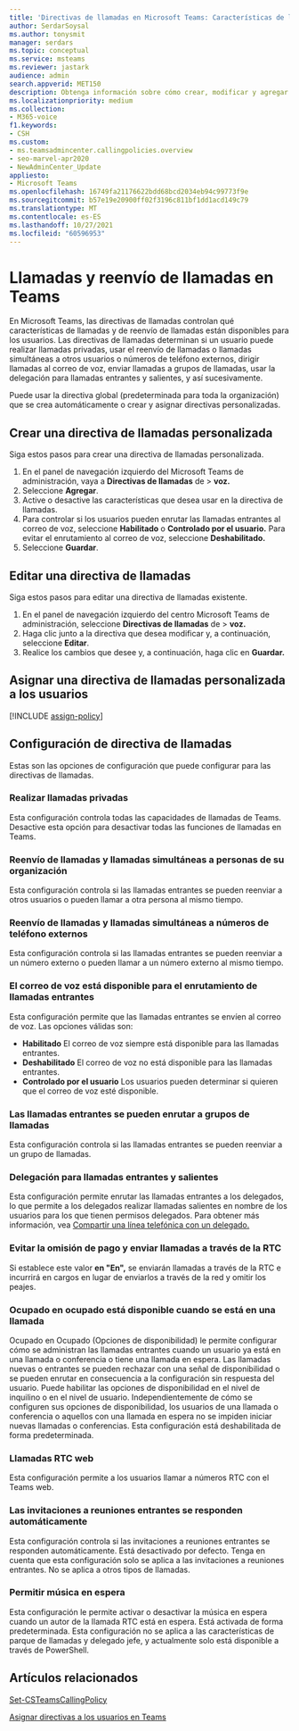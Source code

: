 ```yaml
---
title: 'Directivas de llamadas en Microsoft Teams: Características de llamadas y reenvío de llamadas'
author: SerdarSoysal
ms.author: tonysmit
manager: serdars
ms.topic: conceptual
ms.service: msteams
ms.reviewer: jastark
audience: admin
search.appverid: MET150
description: Obtenga información sobre cómo crear, modificar y agregar usuarios a directivas de llamadas personalizadas en Microsoft Teams, así como a varias configuraciones de directiva de llamadas.
ms.localizationpriority: medium
ms.collection:
- M365-voice
f1.keywords:
- CSH
ms.custom:
- ms.teamsadmincenter.callingpolicies.overview
- seo-marvel-apr2020
- NewAdminCenter_Update
appliesto:
- Microsoft Teams
ms.openlocfilehash: 16749fa21176622bdd68bcd2034eb94c99773f9e
ms.sourcegitcommit: b57e19e20900ff02f3196c811bf1dd1acd149c79
ms.translationtype: MT
ms.contentlocale: es-ES
ms.lasthandoff: 10/27/2021
ms.locfileid: "60596953"
---
```

# <a name="calling-and-call-forwarding-in-teams"></a>Llamadas y reenvío de llamadas en Teams

En Microsoft Teams, las directivas de llamadas controlan qué características de llamadas y de reenvío de llamadas están disponibles para los usuarios. Las directivas de llamadas determinan si un usuario puede realizar llamadas privadas, usar el reenvío de llamadas o llamadas simultáneas a otros usuarios o números de teléfono externos, dirigir llamadas al correo de voz, enviar llamadas a grupos de llamadas, usar la delegación para llamadas entrantes y salientes, y así sucesivamente.

Puede usar la directiva global (predeterminada para toda la organización) que se crea automáticamente o crear y asignar directivas personalizadas.

## <a name="create-a-custom-calling-policy"></a>Crear una directiva de llamadas personalizada

Siga estos pasos para crear una directiva de llamadas personalizada.

1. En el panel de navegación izquierdo del Microsoft Teams de administración, vaya a **Directivas de llamadas** de  >  **voz.**
2. Seleccione **Agregar**.
3. Active o desactive las características que desea usar en la directiva de llamadas.
4. Para controlar si los usuarios pueden enrutar las llamadas entrantes al correo de voz, seleccione **Habilitado** o **Controlado por el usuario.** Para evitar el enrutamiento al correo de voz, seleccione **Deshabilitado.**
5. Seleccione **Guardar**.

## <a name="edit-a-calling-policy"></a>Editar una directiva de llamadas

Siga estos pasos para editar una directiva de llamadas existente.

1. En el panel de navegación izquierdo del centro Microsoft Teams de administración, seleccione **Directivas de llamadas** de  >  **voz.**
2. Haga clic junto a la directiva que desea modificar y, a continuación, seleccione **Editar**.
3. Realice los cambios que desee y, a continuación, haga clic en **Guardar.**

## <a name="assign-a-custom-calling-policy-to-users"></a>Asignar una directiva de llamadas personalizada a los usuarios

[!INCLUDE [assign-policy](includes/assign-policy.md)]

## <a name="calling-policy-settings"></a>Configuración de directiva de llamadas

Estas son las opciones de configuración que puede configurar para las directivas de llamadas.

### <a name="make-private-calls"></a>Realizar llamadas privadas

Esta configuración controla todas las capacidades de llamadas de Teams. Desactive esta opción para desactivar todas las funciones de llamadas en Teams.

### <a name="call-forwarding-and-simultaneous-ringing-to-people-in-your-organization"></a>Reenvío de llamadas y llamadas simultáneas a personas de su organización

Esta configuración controla si las llamadas entrantes se pueden reenviar a otros usuarios o pueden llamar a otra persona al mismo tiempo.

### <a name="call-forwarding-and-simultaneous-ringing-to-external-phone-numbers"></a>Reenvío de llamadas y llamadas simultáneas a números de teléfono externos

Esta configuración controla si las llamadas entrantes se pueden reenviar a un número externo o pueden llamar a un número externo al mismo tiempo.

### <a name="voicemail-is-available-for-routing-inbound-calls"></a>El correo de voz está disponible para el enrutamiento de llamadas entrantes

Esta configuración permite que las llamadas entrantes se envíen al correo de voz. Las opciones válidas son:

- **Habilitado** El correo de voz siempre está disponible para las llamadas entrantes.
- **Deshabilitado**  El correo de voz no está disponible para las llamadas entrantes.
- **Controlado por el usuario** Los usuarios pueden determinar si quieren que el correo de voz esté disponible.

### <a name="inbound-calls-can-be-routed-to-call-groups"></a>Las llamadas entrantes se pueden enrutar a grupos de llamadas

Esta configuración controla si las llamadas entrantes se pueden reenviar a un grupo de llamadas.

### <a name="delegation-for-inbound-and-outbound-calls"></a>Delegación para llamadas entrantes y salientes

Esta configuración permite enrutar las llamadas entrantes a los delegados, lo que permite a los delegados realizar llamadas salientes en nombre de los usuarios para los que tienen permisos delegados. Para obtener más información, vea [Compartir una línea telefónica con un delegado.](https://support.office.com/article/share-a-phone-line-with-a-delegate-16307929-a51f-43fc-8323-3b1bf115e5a8)

### <a name="prevent-toll-bypass-and-send-calls-through-the-pstn"></a>Evitar la omisión de pago y enviar llamadas a través de la RTC 

Si establece este valor **en "En",** se enviarán llamadas a través de la RTC e incurrirá en cargos en lugar de enviarlos a través de la red y omitir los peajes.

### <a name="busy-on-busy-is-available-when-in-a-call"></a>Ocupado en ocupado está disponible cuando se está en una llamada

Ocupado en Ocupado (Opciones de disponibilidad) le permite configurar cómo se administran las llamadas entrantes cuando un usuario ya está en una llamada o conferencia o tiene una llamada en espera. Las llamadas nuevas o entrantes se pueden rechazar con una señal de disponibilidad o se pueden enrutar en consecuencia a la configuración sin respuesta del usuario. Puede habilitar las opciones de disponibilidad en el nivel de inquilino o en el nivel de usuario. Independientemente de cómo se configuren sus opciones de disponibilidad, los usuarios de una llamada o conferencia o aquellos con una llamada en espera no se impiden iniciar nuevas llamadas o conferencias. Esta configuración está deshabilitada de forma predeterminada.

### <a name="web-pstn-calling"></a>Llamadas RTC web

Esta configuración permite a los usuarios llamar a números RTC con el Teams web.

### <a name="incoming-meeting-invites-are-automatically-answered"></a>Las invitaciones a reuniones entrantes se responden automáticamente

Esta configuración controla si las invitaciones a reuniones entrantes se responden automáticamente. Está desactivado por defecto. Tenga en cuenta que esta configuración solo se aplica a las invitaciones a reuniones entrantes. No se aplica a otros tipos de llamadas.

### <a name="allow-music-on-hold"></a>Permitir música en espera

Esta configuración le permite activar o desactivar la música en espera cuando un autor de la llamada RTC está en espera. Está activada de forma predeterminada. Esta configuración no se aplica a las características de parque de llamadas y delegado jefe, y actualmente solo está disponible a través de PowerShell.

## <a name="related-articles"></a>Artículos relacionados

[Set-CSTeamsCallingPolicy](/powershell/module/skype/set-csteamscallingpolicy)

[Asignar directivas a los usuarios en Teams](assign-policies.md)
